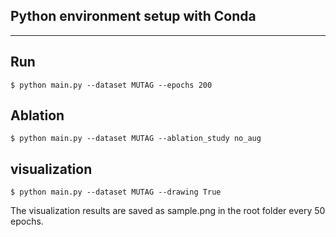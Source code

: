 ## Python environment setup with Conda

---
## Run
```
$ python main.py --dataset MUTAG --epochs 200
```

## Ablation
```
$ python main.py --dataset MUTAG --ablation_study no_aug

```

## visualization
```
$ python main.py --dataset MUTAG --drawing True

```
The visualization results are saved as sample.png in the root folder every 50 epochs.